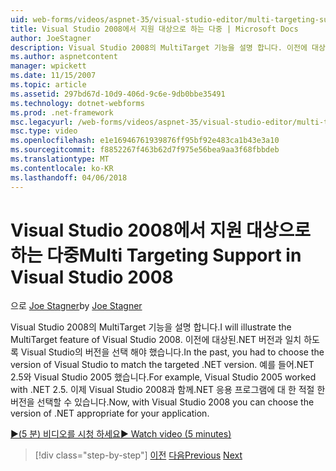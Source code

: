 ```yaml
---
uid: web-forms/videos/aspnet-35/visual-studio-editor/multi-targeting-support-in-visual-studio-2008
title: Visual Studio 2008에서 지원 대상으로 하는 다중 | Microsoft Docs
author: JoeStagner
description: Visual Studio 2008의 MultiTarget 기능을 설명 합니다. 이전에 대상된.NET versi 일치 하도록 Visual Studio의 버전을 선택 해야...
ms.author: aspnetcontent
manager: wpickett
ms.date: 11/15/2007
ms.topic: article
ms.assetid: 297bd67d-10d9-406d-9c6e-9db0bbe35491
ms.technology: dotnet-webforms
ms.prod: .net-framework
msc.legacyurl: /web-forms/videos/aspnet-35/visual-studio-editor/multi-targeting-support-in-visual-studio-2008
msc.type: video
ms.openlocfilehash: e1e16946761939876ff95bf92e483ca1b43e3a10
ms.sourcegitcommit: f8852267f463b62d7f975e56bea9aa3f68fbbdeb
ms.translationtype: MT
ms.contentlocale: ko-KR
ms.lasthandoff: 04/06/2018
---
```

<a name="multi-targeting-support-in-visual-studio-2008"></a><span data-ttu-id="cecf6-104">Visual Studio 2008에서 지원 대상으로 하는 다중</span><span class="sxs-lookup"><span data-stu-id="cecf6-104">Multi Targeting Support in Visual Studio 2008</span></span>
====================
<span data-ttu-id="cecf6-105">으로 [Joe Stagner](https://github.com/JoeStagner)</span><span class="sxs-lookup"><span data-stu-id="cecf6-105">by [Joe Stagner](https://github.com/JoeStagner)</span></span>

<span data-ttu-id="cecf6-106">Visual Studio 2008의 MultiTarget 기능을 설명 합니다.</span><span class="sxs-lookup"><span data-stu-id="cecf6-106">I will illustrate the MultiTarget feature of Visual Studio 2008.</span></span> <span data-ttu-id="cecf6-107">이전에 대상된.NET 버전과 일치 하도록 Visual Studio의 버전을 선택 해야 했습니다.</span><span class="sxs-lookup"><span data-stu-id="cecf6-107">In the past, you had to choose the version of Visual Studio to match the targeted .NET version.</span></span> <span data-ttu-id="cecf6-108">예를 들어.NET 2.5와 Visual Studio 2005 했습니다.</span><span class="sxs-lookup"><span data-stu-id="cecf6-108">For example, Visual Studio 2005 worked with .NET 2.5.</span></span> <span data-ttu-id="cecf6-109">이제 Visual Studio 2008과 함께.NET 응용 프로그램에 대 한 적절 한 버전을 선택할 수 있습니다.</span><span class="sxs-lookup"><span data-stu-id="cecf6-109">Now, with Visual Studio 2008 you can choose the version of .NET appropriate for your application.</span></span>

[<span data-ttu-id="cecf6-110">&#9654;(5 분) 비디오를 시청 하세요</span><span class="sxs-lookup"><span data-stu-id="cecf6-110">&#9654; Watch video (5 minutes)</span></span>](https://channel9.msdn.com/Blogs/ASP-NET-Site-Videos/multi-targeting-support-in-visual-studio-2008)

> [!div class="step-by-step"]
> <span data-ttu-id="cecf6-111">[이전](javascript-debugging-in-visual-studio-2008.md)
> [다음](intellisense-for-jscript-and-aspnet-ajax.md)</span><span class="sxs-lookup"><span data-stu-id="cecf6-111">[Previous](javascript-debugging-in-visual-studio-2008.md)
[Next](intellisense-for-jscript-and-aspnet-ajax.md)</span></span>
